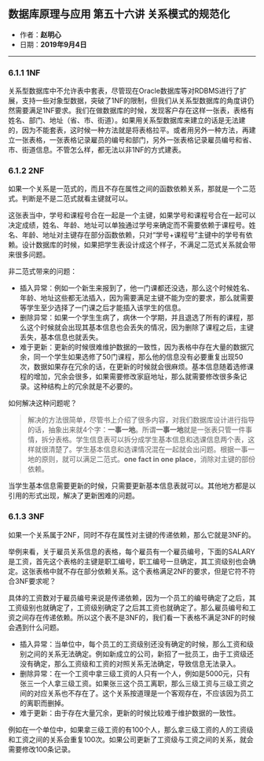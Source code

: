 ## 数据库原理与应用 第五十六讲 关系模式的规范化

- 作者：**赵明心**
- 日期：**2019年9月4日**

---

### **6.1.1 1NF**

关系型数据库中不允许表中套表，尽管现在Oracle数据库等对RDBMS进行了扩展，支持一些对象型数据，突破了1NF的限制，但我们从关系型数据库的角度讲仍然需要满足1NF要求。我们在做数据库的时候，发现客户存在这样一张表，表格有姓名、部门、地址（省、市、街道）。如果用关系型数据库来建立的话是无法建的，因为不能套表，这时候一种方法就是将表格拉平。或者用另外一种方法，再建立一张表格，一张表格记录雇员的编号和部门，另外一张表格记录雇员编号和省、市、街道信息。不管怎么样，都无法以非1NF的方式建表。

### **6.1.2 2NF**

如果一个关系是一范式的，而且不存在属性之间的函数依赖关系，那就是一个二范式。判断是不是二范式就看主键就可以。

这张表当中，学号和课程号合在一起是一个主键，如果学号和课程号合在一起可以决定成绩，姓名、年龄、地址可以单独通过学号来确定而不需要依赖于课程号。姓名、年龄、地址对主键存在部分函数依赖，只对“学号+课程号”主键中的学号有依赖。设计数据库的时候，如果把学生表设计成这个样子，不满足二范式关系就会带来很多问题。

非二范式带来的问题：
- 插入异常：例如一个新生来报到了，他一门课都还没选，那么这个时候姓名、年龄、地址这些都无法插入，因为需要满足主键不能为空的要求，那么就需要等学生至少选择了一门课之后才能插入该学生的信息。
- 删除异常：如果一个学生生病了，病休一个学期，并且退选了所有的课程，那么这个时候就会出现其基本信息也会丢失的情况，因为删除了课程之后，主键丢失，基本信息也就丢失。
- 难于更新：更新的时候很难维护数据的一致性，因为表格中存在大量的数据冗余，同一个学生如果选修了50门课程，那么他的信息没有必要重复出现50次，数据如果存在冗余的话，在更新的时候就会很麻烦。基本信息随着选修课程的增加，冗余会很多，如果需要修改家庭地址，那么就需要修改很多条记录。这种结构上的冗余就是不必要的。

如何解决这种问题呢？
> 解决的方法很简单，尽管书上介绍了很多内容，对我们数据库设计进行指导的话，抽象出来就4个字：**一事一地**。所谓**一事一地**就是一张表只管一件事情，拆分表格。学生信息表可以拆分成学生基本信息和选课信息两个表，这样就很清楚了。学生基本信息和选课情况混在一起就会出问题。根据一事一地的原则，就可以满足二范式。**one fact in one place**，消除对主键的部份依赖。

当学生基本信息需要更新的时候，只需要更新基本信息表就可以。其他地方都是以引用的形式出现，解决了更新困难的问题。

### **6.1.3 3NF**

如果一个关系属于2NF，同时不存在属性对主键的传递依赖，那么它就是3NF的。

举例来看，关于雇员关系信息的表格，每个雇员有一个雇员编号，下面的SALARY是工资，首先这个表格的主键是职工编号，职工编号一旦确定，其工资级别也会确定。这张表格中就不存在部分依赖关系。这个表格满足2NF的要求，但是它符不符合3NF要求呢？

具体的工资数对于雇员编号来说是传递依赖，因为一个员工的编号确定了之后，其工资级别也就确定了，工资级别确定了之后其工资也就确定了。那么雇员编号和工资之间存在传递依赖。所以这个表不是3NF的，我们看一下表格不满足3NF的时候会遇到什么问题。

- 插入异常：当单位中，每个员工的工资级别还没有确定的时候，那么工资和级别之间的关系无法确定。例如新成立的公司，新招了一批员工，由于工资级还没有确定，那么工资级和工资的对照关系无法确定，导致信息无法录入。
- 删除异常：在一个工资中拿三级工资的人只有一个人，例如是5000元，只有张三一个人拿三级工资。如果张三这个员工离职，那么三级工资与三级工资之间的对应关系也不存在了。这个关系按道理是一个客观存在，不应该因为员工的离职而删掉。
- 难于更新：由于存在大量冗余，更新的时候比较难于维护数据的一致性。

例如在一个单位中，如果拿三级工资的有100个人，那么拿三级工资的人的工资级和工资之间的关系会重复100次。如果公司更新了工资级与工资之间的关系，就会需要修改100条记录。